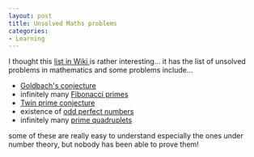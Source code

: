 ```yaml
---
layout: post
title: Unsolved Maths problems
categories:
- Learning
---
```



I thought this [list in Wiki ](http://en.wikipedia.org/wiki/Unsolved_problems_in_mathematics)is rather interesting... it has the list of unsolved problems in mathematics and some problems include...

- [Goldbach's conjecture](http://en.wikipedia.org/wiki/Goldbach%27s_conjecture "Goldbach's conjecture")
- infinitely many [Fibonacci primes](http://en.wikipedia.org/wiki/Fibonacci_prime "Fibonacci prime")
- [Twin prime conjecture](http://en.wikipedia.org/wiki/Twin_prime_conjecture "Twin prime conjecture")
- existence of [odd perfect numbers](http://en.wikipedia.org/wiki/Perfect_number#Odd_perfect_numbers "Perfect number")
- infinitely many [prime quadruplets](http://en.wikipedia.org/wiki/Prime_quadruplet "Prime quadruplet")

some of these are really easy to understand especially the ones under number theory, but nobody has been able to prove them!
